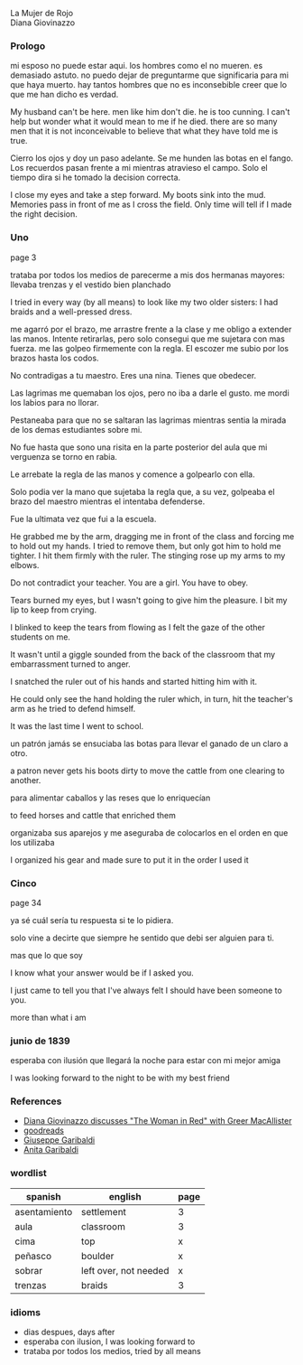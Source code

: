 
La Mujer de Rojo   
Diana Giovinazzo

### Prologo

mi esposo no puede estar aqui. los hombres como el no mueren. es demasiado astuto.  no puedo dejar de preguntarme que significaria para mi que haya muerto.  hay tantos hombres que no es inconsebible creer que lo que me han dicho es verdad.

My husband can't be here. men like him don't die. he is too cunning. I can't help but wonder what it would mean to me if he died. there are so many men that it is not inconceivable to believe that what they have told me is true.

Cierro los ojos y doy un paso adelante.  Se me hunden las botas en el fango.  Los recuerdos pasan frente a mi mientras atravieso el campo.  Solo el tiempo dira si he tomado la decision correcta.

I close my eyes and take a step forward. My boots sink into the mud. Memories pass in front of me as I cross the field. Only time will tell if I made the right decision.

### Uno

page 3

trataba por todos los medios de parecerme a mis dos hermanas mayores: llevaba trenzas y el vestido bien planchado

I tried in every way (by all means) to look like my two older sisters: I had braids and a well-pressed dress.

me agarró por el brazo, me arrastre frente a la clase y me obligo a extender las manos. Intente retirarlas, pero solo consegui que me sujetara con mas fuerza.  me las golpeo firmemente con la regla.  El escozer me subio por los brazos hasta los codos.

No contradigas a tu maestro.  Eres una nina.  Tienes que obedecer.

Las lagrimas me quemaban los ojos, pero no iba a darle el gusto.  me mordi los labios para no llorar.

Pestaneaba para que no se saltaran las lagrimas mientras sentia la mirada de los demas estudiantes sobre mi.

No fue hasta que sono una risita en la parte posterior del aula que mi verguenza se torno en rabia.

Le arrebate la regla de las manos y comence a golpearlo con ella.

Solo podia ver la mano que sujetaba la regla que, a su vez, golpeaba el brazo del maestro mientras el intentaba defenderse.

Fue la ultimata vez que fui a la escuela.

He grabbed me by the arm, dragging me in front of the class and forcing me to hold out my hands. I tried to remove them, but only got him to hold me tighter. I hit them firmly with the ruler. The stinging rose up my arms to my elbows.

Do not contradict your teacher. You are a girl. You have to obey.

Tears burned my eyes, but I wasn't going to give him the pleasure. I bit my lip to keep from crying.

I blinked to keep the tears from flowing as I felt the gaze of the other students on me.

It wasn't until a giggle sounded from the back of the classroom that my embarrassment turned to anger.

I snatched the ruler out of his hands and started hitting him with it.

He could only see the hand holding the ruler which, in turn, hit the teacher's arm as he tried to defend himself.

It was the last time I went to school.

un patrón jamás se ensuciaba las botas para llevar el ganado de un claro a otro.

a patron never gets his boots dirty to move the cattle from one clearing to another.

para alimentar caballos y las reses que lo enriquecían

to feed horses and cattle that enriched them

organizaba sus aparejos y me aseguraba de colocarlos en el orden en que los utilizaba

I organized his gear and made sure to put it in the order I used it

### Cinco

page 34

ya sé cuál sería tu respuesta si te lo pidiera.

solo vine a decirte que siempre he sentido que debi ser alguien para ti.

mas que lo que soy

I know what your answer would be if I asked you.

I just came to tell you that I've always felt I should have been someone to you.

more than what i am

### junio de 1839

esperaba con ilusión que llegará la noche para estar con mi mejor amiga

I was looking forward to the night to be with my best friend

### References

* [Diana Giovinazzo discusses "The Woman in Red" with Greer MacAllister](https://www.youtube.com/watch?v=jLddoRR5fD0)
* [goodreads](https://www.goodreads.com/en/book/show/49089434)
* [Giuseppe Garibaldi](https://en.wikipedia.org/wiki/Giuseppe_Garibaldi)
* [Anita Garibaldi](https://en.wikipedia.org/wiki/Anita_Garibaldi)

### wordlist

| spanish | english | page |
|-| - | - |
| asentamiento | settlement | 3 |
| aula | classroom | 3 |
| cima | top | x |
| peñasco | boulder | x |
| sobrar | left over, not needed | x |
| trenzas | braids | 3 |

### idioms

* dias despues, days after
* esperaba con ilusion, I was looking forward to
* trataba por todos los medios, tried by all means
